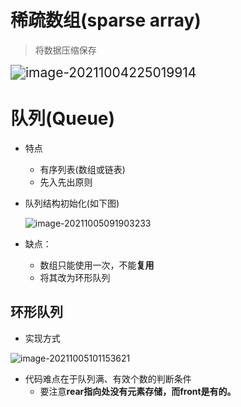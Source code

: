 # 稀疏数组(sparse array)

> 将数据压缩保存

<img src="E:\3_code\3_py_algorithm\3_数据结构与算法\note\image-20211004225019914.png" alt="image-20211004225019914" style="zoom:150%;" />

# 队列(Queue)

+ 特点

  + 有序列表(数组或链表)
  + 先入先出原则

+ 队列结构初始化(如下图)

  ![image-20211005091903233](E:\3_code\3_py_algorithm\3_数据结构与算法\note\image-20211005091903233.png)

+ 缺点：

  + 数组只能使用一次，不能**复用**
  + 将其改为环形队列

## 环形队列

+ 实现方式

![image-20211005101153621](E:\3_code\3_py_algorithm\3_数据结构与算法\note\image-20211005101153621.png)

+ 代码难点在于队列满、有效个数的判断条件
  + 要注意**rear指向处没有元素存储，而front是有的。**

